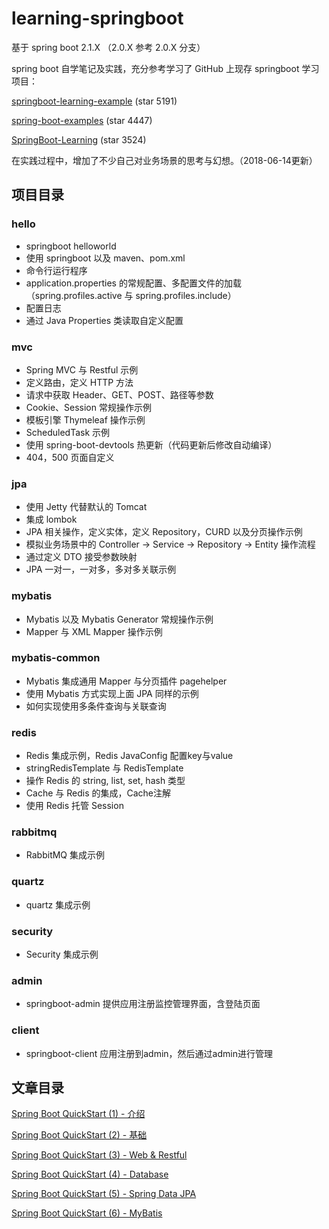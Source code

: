 # learning-springboot

基于 spring boot 2.1.X （2.0.X 参考 2.0.X 分支）

spring boot 自学笔记及实践，充分参考学习了 GitHub 上现存 springboot 学习项目：

[springboot-learning-example](https://github.com/JeffLi1993/springboot-learning-example) (star 5191)

[spring-boot-examples](https://github.com/ityouknow/spring-boot-examples) (star 4447)

[SpringBoot-Learning](https://github.com/dyc87112/SpringBoot-Learning) (star 3524)

在实践过程中，增加了不少自己对业务场景的思考与幻想。（2018-06-14更新）

## 项目目录

### hello 

* springboot helloworld
* 使用 springboot 以及 maven、pom.xml
* 命令行运行程序
* application.properties 的常规配置、多配置文件的加载（spring.profiles.active 与 spring.profiles.include）
* 配置日志
* 通过 Java Properties 类读取自定义配置

### mvc

* Spring MVC 与 Restful 示例
* 定义路由，定义 HTTP 方法
* 请求中获取 Header、GET、POST、路径等参数
* Cookie、Session 常规操作示例
* 模板引擎 Thymeleaf 操作示例
* ScheduledTask 示例
* 使用 spring-boot-devtools 热更新（代码更新后修改自动编译）
* 404，500 页面自定义

### jpa

* 使用 Jetty 代替默认的 Tomcat
* 集成 lombok
* JPA 相关操作，定义实体，定义 Repository，CURD 以及分页操作示例
* 模拟业务场景中的 Controller -> Service -> Repository -> Entity 操作流程
* 通过定义 DTO 接受参数映射
* JPA 一对一，一对多，多对多关联示例

### mybatis

* Mybatis 以及 Mybatis Generator 常规操作示例
* Mapper 与 XML Mapper 操作示例

### mybatis-common

* Mybatis 集成通用 Mapper 与分页插件 pagehelper
* 使用 Mybatis 方式实现上面 JPA 同样的示例
* 如何实现使用多条件查询与关联查询

### redis

* Redis 集成示例，Redis JavaConfig 配置key与value
* stringRedisTemplate 与 RedisTemplate
* 操作 Redis 的 string, list, set, hash 类型
* Cache 与 Redis 的集成，Cache注解
* 使用 Redis 托管 Session

### rabbitmq

* RabbitMQ 集成示例

### quartz

* quartz 集成示例

### security

* Security 集成示例

### admin

* springboot-admin 提供应用注册监控管理界面，含登陆页面

### client

* springboot-client 应用注册到admin，然后通过admin进行管理


## 文章目录

[Spring Boot QuickStart (1) - 介绍](http://www.niuchaoqun.com/14963868024588.html)

[Spring Boot QuickStart (2) - 基础](http://www.niuchaoqun.com/14968999112830.html)

[Spring Boot QuickStart (3) - Web & Restful](http://www.niuchaoqun.com/14969970515462.html)

[Spring Boot QuickStart (4) - Database](http://www.niuchaoqun.com/14988948908551.html)

[Spring Boot QuickStart (5) - Spring Data JPA](http://www.niuchaoqun.com/14982055707598.html)

[Spring Boot QuickStart (6) - MyBatis](http://www.niuchaoqun.com/14992154022184.html)